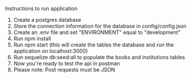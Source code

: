 Instructions to run application

1. Create a postgres database
2. Store the connection information for the database in config/config.json
3. Create an .env file and set "ENVIRONMENT" equal to "development"
4. Run npm install
5. Run npm start (this will create the tables the database and run the application on localhost:3000) 
6. Run sequelize db:seed:all to populate the books and institutions tables
7. Now you're ready to test the api in postman
8. Please note: Post requests must be JSON